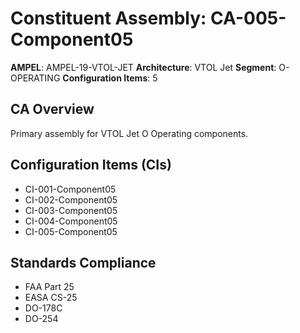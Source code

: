 # Constituent Assembly: CA-005-Component05

**AMPEL**: AMPEL-19-VTOL-JET
**Architecture**: VTOL Jet
**Segment**: O-OPERATING
**Configuration Items**: 5

## CA Overview
Primary assembly for VTOL Jet O Operating components.

## Configuration Items (CIs)
- CI-001-Component05
- CI-002-Component05
- CI-003-Component05
- CI-004-Component05
- CI-005-Component05

## Standards Compliance
- FAA Part 25
- EASA CS-25
- DO-178C
- DO-254

